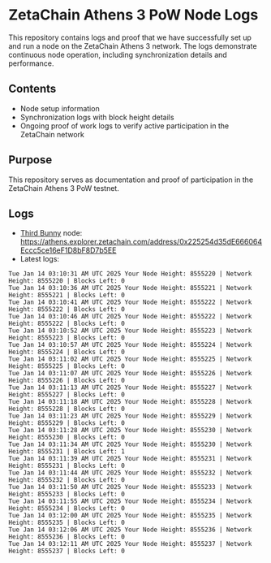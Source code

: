 # ZetaChain Athens 3 PoW Node Logs
This repository contains logs and proof that we have successfully set up and run a node on the ZetaChain Athens 3 network. The logs demonstrate continuous node operation, including synchronization details and performance.

## Contents
- Node setup information
- Synchronization logs with block height details
- Ongoing proof of work logs to verify active participation in the ZetaChain network

## Purpose
This repository serves as documentation and proof of participation in the ZetaChain Athens 3 PoW testnet.

## Logs

- [Third Bunny](https://thirdbunny.xyz/) node: https://athens.explorer.zetachain.com/address/0x225254d35dE666064Eccc5ce16eF1D8bF8D7b5EE
- Latest logs:
```
Tue Jan 14 03:10:31 AM UTC 2025 Your Node Height: 8555220 | Network Height: 8555220 | Blocks Left: 0
Tue Jan 14 03:10:36 AM UTC 2025 Your Node Height: 8555221 | Network Height: 8555221 | Blocks Left: 0
Tue Jan 14 03:10:41 AM UTC 2025 Your Node Height: 8555222 | Network Height: 8555222 | Blocks Left: 0
Tue Jan 14 03:10:46 AM UTC 2025 Your Node Height: 8555222 | Network Height: 8555222 | Blocks Left: 0
Tue Jan 14 03:10:52 AM UTC 2025 Your Node Height: 8555223 | Network Height: 8555223 | Blocks Left: 0
Tue Jan 14 03:10:57 AM UTC 2025 Your Node Height: 8555224 | Network Height: 8555224 | Blocks Left: 0
Tue Jan 14 03:11:02 AM UTC 2025 Your Node Height: 8555225 | Network Height: 8555225 | Blocks Left: 0
Tue Jan 14 03:11:07 AM UTC 2025 Your Node Height: 8555226 | Network Height: 8555226 | Blocks Left: 0
Tue Jan 14 03:11:13 AM UTC 2025 Your Node Height: 8555227 | Network Height: 8555227 | Blocks Left: 0
Tue Jan 14 03:11:18 AM UTC 2025 Your Node Height: 8555228 | Network Height: 8555228 | Blocks Left: 0
Tue Jan 14 03:11:23 AM UTC 2025 Your Node Height: 8555229 | Network Height: 8555229 | Blocks Left: 0
Tue Jan 14 03:11:28 AM UTC 2025 Your Node Height: 8555230 | Network Height: 8555230 | Blocks Left: 0
Tue Jan 14 03:11:34 AM UTC 2025 Your Node Height: 8555230 | Network Height: 8555231 | Blocks Left: 1
Tue Jan 14 03:11:39 AM UTC 2025 Your Node Height: 8555231 | Network Height: 8555231 | Blocks Left: 0
Tue Jan 14 03:11:44 AM UTC 2025 Your Node Height: 8555232 | Network Height: 8555232 | Blocks Left: 0
Tue Jan 14 03:11:50 AM UTC 2025 Your Node Height: 8555233 | Network Height: 8555233 | Blocks Left: 0
Tue Jan 14 03:11:55 AM UTC 2025 Your Node Height: 8555234 | Network Height: 8555234 | Blocks Left: 0
Tue Jan 14 03:12:00 AM UTC 2025 Your Node Height: 8555235 | Network Height: 8555235 | Blocks Left: 0
Tue Jan 14 03:12:06 AM UTC 2025 Your Node Height: 8555236 | Network Height: 8555236 | Blocks Left: 0
Tue Jan 14 03:12:11 AM UTC 2025 Your Node Height: 8555237 | Network Height: 8555237 | Blocks Left: 0
```
